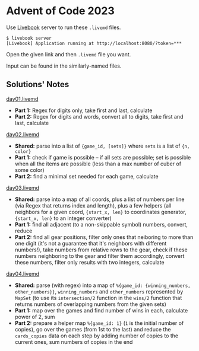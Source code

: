 # Advent of Code 2023


Use [Livebook](https://livebook.dev/) server to run these `.livemd` files.

```console
$ livebook server
[Livebook] Application running at http://localhost:8080/?token=***
```

Open the given link and then `.livemd` file you want.

Input can be found in the similarly-named files.

## Solutions' Notes

[day01.livemd](day01.livemd)

- **Part 1:** Regex for digits only, take first and last, calculate
- **Part 2:** Regex for digits and words, convert all to digits, take first and last, calculate

[day02.livemd](day02.livemd)

- **Shared:** parse into a list of `{game_id, [sets]}` where `sets` is a list of `{n, color}`
- **Part 1:** check if game is possible – if all sets are possible; set is possible when all the items are possible (less than a max number of cuber of some color)
- **Part 2:** find a minimal set needed for each game, calculate

[day03.livemd](day03.livemd)

- **Shared:** parse into a map of all coords, plus a list of numbers per line (via Regex that returns index and length), plus a few helpers (all neighbors for a given coord, `{start_x, len}` to coordinates generator, `{start_x, len}` to an integer converter)
- **Part 1:** find all adjacent (to a non-skippable symbol) numbers, convert, reduce
- **Part 2:** find all gear positions, filter only ones that neiboring to more than one digit (it's not a guarantee that it's neighbors with different numbers!), take numbers from relative rows to the gear, check if these numbers neighboring to the gear and filter them accordingly, convert these numbers, filter only results with two integers, calculate

[day04.livemd](day04.livemd)

- **Shared:** parse (with regex) into a map of `%{game_id: {winning_numbers, other_numbers}}`, `winning_numbers` and `other_numbers` represented by `MapSet` (to use its `intersection/2` function in the `wins/2` function that returns numbers of overlapping numbers from the given sets)
- **Part 1:** map over the games and find number of wins in each, calculate power of 2, sum
- **Part 2:** prepare a helper map `%{game_id: 1}` (`1` is the initial number of copies), go over the games (from 1st to the last) and reduce the `cards_copies` data on each step by adding number of copies to the current ones, sum numbers of copies in the end
